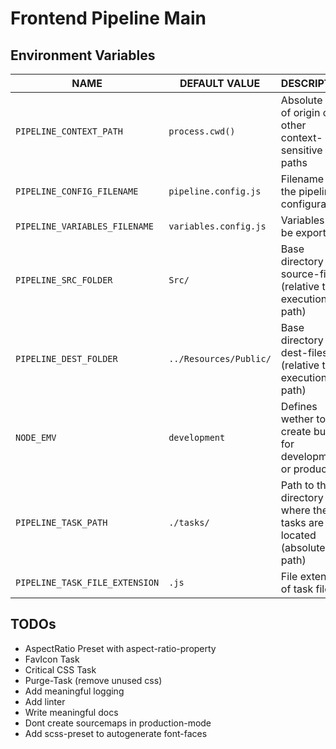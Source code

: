 # Frontend Pipeline Main

## Environment Variables

| NAME | DEFAULT VALUE | DESCRIPTION |
| --- | --- | --- |
| `PIPELINE_CONTEXT_PATH` | `process.cwd()` | Absolute path of origin of all other context-sensitive paths |
| `PIPELINE_CONFIG_FILENAME` | `pipeline.config.js` |  Filename of the pipeline-configuration |
| `PIPELINE_VARIABLES_FILENAME` | `variables.config.js` | Variables to be exported |
| `PIPELINE_SRC_FOLDER` | `Src/` | Base directory for source-files (relative to execution path) |
| `PIPELINE_DEST_FOLDER` | `../Resources/Public/` | Base directory for dest-files (relative to execution path) |
| `NODE_EMV` | `development` | Defines wether to create builds for development or production |
| `PIPELINE_TASK_PATH` | `./tasks/` | Path to the directory where the tasks are located (absolute path) |
| `PIPELINE_TASK_FILE_EXTENSION` | `.js` | File extension of task files |

## TODOs

- AspectRatio Preset with aspect-ratio-property
- FavIcon Task
- Critical CSS Task
- Purge-Task (remove unused css)
- Add meaningful logging
- Add linter
- Write meaningful docs
- Dont create sourcemaps in production-mode
- Add scss-preset to autogenerate font-faces
